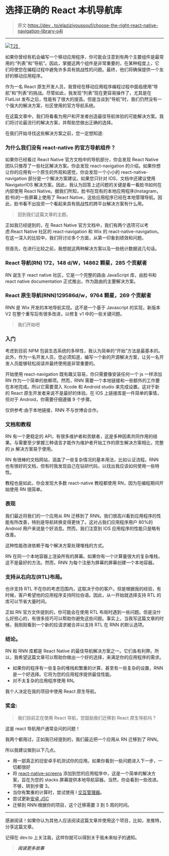 # 选择正确的 React 本机导航库

> 原文:[https://dev . to/elaziziyoussouf/choose-the-right-react-native-navigation-library-o4j](https://dev.to/elaziziyoussouf/choose-the-right-react-native-navigation-library-o4j)

* * *

[![](../Images/1bfa394bbf1653a7b8a1c462c4bbf136.png)T2】](https://res.cloudinary.com/practicaldev/image/fetch/s--ajgq_hnC--/c_limit%2Cf_auto%2Cfl_progressive%2Cq_auto%2Cw_880/https://cdn-images-1.medium.com/max/2600/0%2AqC8nG1sI8ZP-Dwgr)

如果你曾经有机会编写一个移动应用程序，你可能会注意到有两个主要组件是最常用的:“列表”和“导航”。因此，掌握这两个组件是非常重要的，在某种程度上，它们将使您在编程过程中避免许多具有挑战性的问题。最终，他们将确保提供一个友好的移动应用程序。

作为一名 React 原生开发人员，我曾经在移动应用程序编程过程中面临使用“导航”和“列表”的挑战。尽管如此，我发现“列表”现在更容易操作了，尤其是在 FlatList 发布之后，性能有了很大的提高。但是当谈到“导航”时，我们仍然没有一个强大的解决方案，社区使用的官方导航系统。

在这篇文章中，我们将看看为用户和开发者创造最佳导航体验的可能解决方案。我们将讨论最流行的解决方案，并帮助您做出正确的选择。

在我们开始寻找这些解决方案之前，您一定想知道:

### [](#why-dont-we-have-an-official-navigation-component-for-reactnative)为什么我们没有 react-native 的官方导航组件？

如果你已经看过 React Native 官方文档中的导航部分，你会发现 React Native 团队只推荐了一些社区解决方案。你会发现 react-navigation 的介绍。如果你想让你的应用有一个原生的外观和感觉，你会发现一个小小的 react-native-navigation 部分是一个解决方案建议。如果您只针对 IOS，文档中还建议使用 NavigatorIOS 解决方案。因此，我认为回答上述问题的关键是看一看脸书如何在内部使用 React Native。据我们所知，脸书在现有的本地应用程序(Instagram，脸书)的一些屏幕上使用了 React Native，这些应用程序已经在本地管理导航。因此，脸书看不出投资一个看起来具有挑战性的跨平台解决方案有什么用。

> 回到我们这篇文章的主题。

正如我已经提到的，在 React Native 官方文档中，我们有两个选项可以考虑:React Native 社区的 react-navigation 和 Wix 的 react-native-navigation。在这一深入的比较中，我们将讨论多个方面，从第一印象到绩效和问题。

但首先，在进行比较之前，我想就这两种解决方案以及一些统计数据说几句话。

### [](#react-navigation-rn-172148-dw-14862-stars-285-contributors)React 导航(RN) 172，148 d/W，14862 颗星，285 个贡献者

RN 诞生于 react native 社区，它是一个完整的路由 JavaScript 库，由脸书和 react native documentation 正式推出，作为路由的主要解决方案。

### [](#react-native-navigation-rnn-129586-dw-9764-stars-269-contributors)React 原生导航(RNN)129586d/w，9764 颗星，269 个贡献者

RNN 是 Wix 开发的本地导航实现。这不是一个基于 Javascript 的实现，新版本 V2 在整个重写后有很多改进，以修复 v1 中的一些关键问题。

> 我们开始吧

### [](#getting-started)入门

考虑到目前 NPM 包装生态系统的多样性，我认为简单的“开始”方法是最基本的。此外，作为一名开发人员，您必须知道，编写一个新的开源解决方案，让另一名开发人员能够轻松阅读并最终使用是非常重要的。

开始使用 react-navigation 既有趣又容易，你只需要像安装任何一个 js 一样添加 RN 作为一个简单的依赖项。然而，RNN 需要一个本地链接和一些额外的工作要在本地完成。所以它需要潜入 Xcode 和 Android studio 来完成设置。这对于新的 React 原生开发者来说不是最好的体验。在 IOS 上链接库是一件简单的事情，但对于 Android，你需要仔细遵循 9 个步骤。

仅供参考:由于本地链接，RNN 不与世博会合作。

### [](#documentation-and-tutorial)文档和教程

RN 有一个更稳定的 API，有很多维护者和贡献者，这是多种因素共同作用的结果。与需要至少掌握三种语言才能作为维护者开始工作的原生解决方案相比，完整的 js 解决方案易于使用。

RN 有很棒的文档网站，涵盖了一些复杂情况的基本用法，比如认证流程。RNN 也有很好的文档，但有时我发现自己在钻研代码，以找出我应该如何使用一些特性。

教程也是如此，你会发现大多数 react-native 教程都使用 RN，因为在编程期间开始使用 RN 很简单。

### [](#performance)表现

我们最近将我们的一个应用从 RN 迁移到了 RNN。我们很高兴看到应用程序的性能有所改善，特别是导航转换变得更快了。这对占我们应用程序用户 80%的 Android 用户来说是个好消息。然而，我们注意到 IOS 应用程序的性能只是略有改善。

这种性能改进依赖于每个解决方案处理堆栈的方式。

RN 在同一个本地容器上渲染所有的屏幕。如果你有一个计算量很大的复杂堆栈，这不是最好的方法。然而，RNN 为每个注册为屏幕的屏幕创建一个本地容器。

### [](#righttoleft-rtl-layout-support)支持从右向左(RTL)布局。

也许支持 RTL 不在你的考虑范围内，这取决于你的客户。但是根据我的经验，有时候，客户希望他的应用程序支持阿拉伯语。因此，从一开始就选择支持 RTL 的库可以节省大量时间。

正如 RN 官方文件提到的，你可能会在使用 RTL 布局时遇到一些问题。但是没什么好担心的，有很多技巧可以帮助你避免这些问题。事实上，当我写这篇文章的时候，我刚刚看到一个新的拉请求被合并以支持 RTL 在 RNN 的默认选项。

### [](#conclusion)结论。

RN 和 RNN 库都是 React Native 的最佳导航解决方案之一。它们各有利弊。所以，我希望这篇文章可以帮助你做出一个好的选择，来满足你的应用程序的需求。

*   如果你的程序有一些复杂的堆栈和繁重的计算，甚至有一些复杂的设置，RNN 是一个好选择。它将为您的应用程序提供最佳性能。
*   对不太复杂的应用程序使用 RN。

我个人决定在我的项目中使用 React 原生导航。

### [](#bonus)奖金:

> 我们目前正在使用 React 导航，您鼓励我们迁移到 React 原生导航吗？

这是 react 导航用户通常会问的问题！

我两个都用过，正如我已经提到的，我们最近把一个应用从 RN 迁移到了 RNN。

所以我建议做到以下几点。

*   用一部真正的旧安卓手机测试你的应用。如果你看到一些问题进入下一步，一切都很好
*   将 [react-native-screens](https://github.com/kmagiera/react-native-screens) 添加到您的应用程序中，这是一个简单的解决方案，旨在为您的 stacks 屏幕提供本地导航容器。当然，你会看到一些改进。不够，转到步骤 3。
*   当你有繁重的计算时，尝试使用 I [交互管理器](https://facebook.github.io/react-native/docs/interactionmanager)。
*   尝试更新[安卓 JSC](https://github.com/react-native-community/jsc-android-buildscripts)
*   迁移到 RNN:根据你的项目，这个迁移需要 3 到 5 周的时间。

* * *

感谢阅读！如果你认为其他人应该阅读这篇文章并使用这个项目，比如，发推特，分享这篇文章。

记得在 dev.to 上关注我，这样你就可以得到关于我未来帖子的通知。

> ***阅读更多故事***[](https://elazizi.com/)
